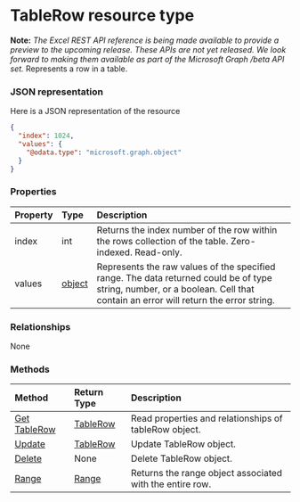# TableRow resource type
**Note:** _The Excel REST API reference is being made available to provide a preview to the upcoming release. These APIs are not yet released. We look forward to making them available as part of the Microsoft Graph /beta API set._
Represents a row in a table.

### JSON representation

Here is a JSON representation of the resource

<!-- {
  "blockType": "resource",
  "optionalProperties": [

  ],
  "@odata.type": "microsoft.graph.tablerow"
}-->

```json
{
  "index": 1024,
  "values": {
    "@odata.type": "microsoft.graph.object"
  }
}

```
### Properties
| Property	   | Type	|Description|
|:---------------|:--------|:----------|
|index|int|Returns the index number of the row within the rows collection of the table. Zero-indexed. Read-only.|
|values|[object](object.md)|Represents the raw values of the specified range. The data returned could be of type string, number, or a boolean. Cell that contain an error will return the error string.|

### Relationships
None


### Methods

| Method		   | Return Type	|Description|
|:---------------|:--------|:----------|
|[Get TableRow](../api/tablerow_get.md) | [TableRow](tablerow.md) |Read properties and relationships of tableRow object.|
|[Update](../api/tablerow_update.md) | [TableRow](tablerow.md)	|Update TableRow object. |
|[Delete](../api/tablerow_delete.md) | None |Delete TableRow object. |
|[Range](../api/tablerow_range.md)|[Range](range.md)|Returns the range object associated with the entire row.|

<!-- uuid: 8fcb5dbc-d5aa-4681-8e31-b001d5168d79
2015-10-25 14:57:30 UTC -->
<!-- {
  "type": "#page.annotation",
  "description": "TableRow resource",
  "keywords": "",
  "section": "documentation",
  "tocPath": ""
}-->